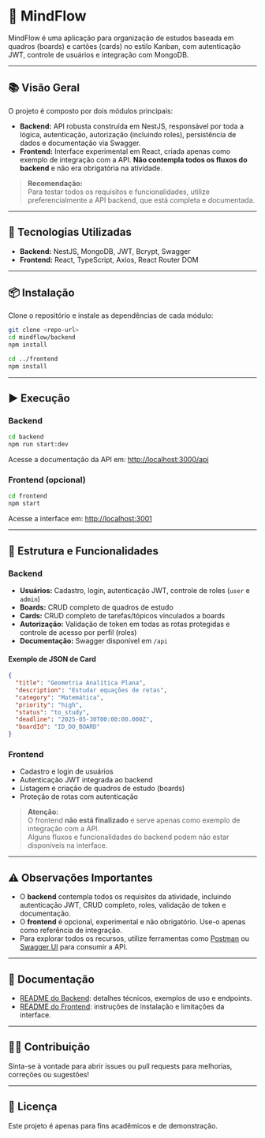 # 🧠 MindFlow

MindFlow é uma aplicação para organização de estudos baseada em quadros (boards) e cartões (cards) no estilo Kanban, com autenticação JWT, controle de usuários e integração com MongoDB.

---

## 📚 Visão Geral

O projeto é composto por dois módulos principais:

- **Backend:** API robusta construída em NestJS, responsável por toda a lógica, autenticação, autorização (incluindo roles), persistência de dados e documentação via Swagger.
- **Frontend:** Interface experimental em React, criada apenas como exemplo de integração com a API. **Não contempla todos os fluxos do backend** e não era obrigatória na atividade.

> **Recomendação:**  
> Para testar todos os requisitos e funcionalidades, utilize preferencialmente a API backend, que está completa e documentada.

---

## 🚀 Tecnologias Utilizadas

- **Backend:** NestJS, MongoDB, JWT, Bcrypt, Swagger
- **Frontend:** React, TypeScript, Axios, React Router DOM

---

## 📦 Instalação

Clone o repositório e instale as dependências de cada módulo:

```bash
git clone <repo-url>
cd mindflow/backend
npm install

cd ../frontend
npm install
```

---

## ▶️ Execução

### Backend

```bash
cd backend
npm run start:dev
```
Acesse a documentação da API em: [http://localhost:3000/api](http://localhost:3000/api)

### Frontend (opcional)

```bash
cd frontend
npm start
```
Acesse a interface em: [http://localhost:3001](http://localhost:3001)

---

## 🧱 Estrutura e Funcionalidades

### Backend

- **Usuários:** Cadastro, login, autenticação JWT, controle de roles (`user` e `admin`)
- **Boards:** CRUD completo de quadros de estudo
- **Cards:** CRUD completo de tarefas/tópicos vinculados a boards
- **Autorização:** Validação de token em todas as rotas protegidas e controle de acesso por perfil (roles)
- **Documentação:** Swagger disponível em `/api`

#### Exemplo de JSON de Card

```json
{
  "title": "Geometria Analítica Plana",
  "description": "Estudar equações de retas",
  "category": "Matemática",
  "priority": "high",
  "status": "to_study",
  "deadline": "2025-05-30T00:00:00.000Z",
  "boardId": "ID_DO_BOARD"
}
```

### Frontend

- Cadastro e login de usuários
- Autenticação JWT integrada ao backend
- Listagem e criação de quadros de estudo (boards)
- Proteção de rotas com autenticação

> **Atenção:**  
> O frontend **não está finalizado** e serve apenas como exemplo de integração com a API.  
> Alguns fluxos e funcionalidades do backend podem não estar disponíveis na interface.

---

## ⚠️ Observações Importantes

- O **backend** contempla todos os requisitos da atividade, incluindo autenticação JWT, CRUD completo, roles, validação de token e documentação.
- O **frontend** é opcional, experimental e não obrigatório. Use-o apenas como referência de integração.
- Para explorar todos os recursos, utilize ferramentas como [Postman](https://www.postman.com/) ou [Swagger UI](http://localhost:3000/api) para consumir a API.

---

## 📘 Documentação

- [README do Backend](backend/README.md): detalhes técnicos, exemplos de uso e endpoints.
- [README do Frontend](frontend/README.md): instruções de instalação e limitações da interface.

---

## 👨‍💻 Contribuição

Sinta-se à vontade para abrir issues ou pull requests para melhorias, correções ou sugestões!

---

## 📝 Licença

Este projeto é apenas para fins acadêmicos e de demonstração.